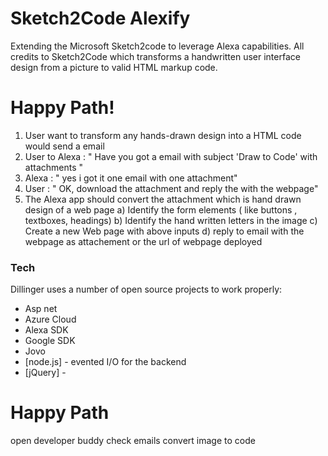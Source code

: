 # Sketch2Code Alexify

Extending the Microsoft Sketch2code to leverage Alexa capabilities. All credits to Sketch2Code which transforms a handwritten user interface design from a picture to valid HTML markup code.

# Happy Path!
1) User want to transform any hands-drawn design into a HTML code would send a email 
2) User to Alexa :  " Have you got a email with subject 'Draw to Code' with attachments "
3) Alexa : " yes i got it one email with one attachment"
4) User : " OK, download the attachment and reply the with the webpage"
5) The Alexa app should convert the attachment which is hand drawn design of a web page
      a) Identify the form elements ( like buttons , textboxes, headings)
      b) Identify the hand written letters in the image
      c) Create a new Web page with above inputs 
      d) reply to email with the webpage as attachement  or the url of webpage deployed
      
      
[msoft]: <https://github.com/Microsoft/ailab/tree/master/Sketch2Code>

### Tech

Dillinger uses a number of open source projects to work properly:

* Asp net
* Azure Cloud
* Alexa SDK
* Google SDK
* Jovo
* [node.js] - evented I/O for the backend
* [jQuery] - 


Happy Path
===========
open developer buddy
check emails
convert image to code
